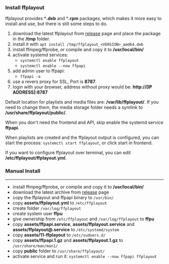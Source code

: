 ### Install ffplayout

ffplayout provides ***.deb** and ***.rpm** packages, which makes it more easy to install and use, but there is still some steps to do.

1. download the latest ffplayout from [release](https://github.com/ffplayout/ffplayout/releases/latest) page and place the package in the **/tmp** folder.
2. install it with `apt install /tmp/ffplayout_<VERSION>_amd64.deb`
3. install ffmpeg/ffprobe, or compile and copy it to **/usr/local/bin/**
4. activate systemd services:
    - `systemctl enable ffplayout`
    - `systemctl enable --now ffpapi`
5. add admin user to ffpapi:
    - `ffpapi -a`
6. use a revers proxy for SSL, Port is **8787**.
7. login with your browser, address without proxy would be: **http://[IP ADDRESS]:8787**

Default location for playlists and media files are: **/var/lib/ffplayout/**. If you need to change them, the media storage folder needs a symlink to **/usr/share/ffplayout/public/**.

When you don't need the frontend and API, skip enable the systemd service **ffpapi**.

When playlists are created and the ffplayout output is configured, you can start the process: `systemctl start ffplayout`, or click start in frontend.

If you want to configure ffplayout over terminal, you can edit **/etc/ffplayout/ffplayout.yml**.

### Manual Install
-----

- install ffmpeg/ffprobe, or compile and copy it to **/usr/local/bin/**
- download the latest archive from [release](https://github.com/ffplayout/ffplayout/releases/latest) page
- copy the ffplayout and ffpapi binary to `/usr/bin/`
- copy **assets/ffplayout.yml** to `/etc/ffplayout`
- create folder `/var/log/ffplayout`
- create system user **ffpu**
- give ownership from `/etc/ffplayout` and `/var/log/ffplayout` to **ffpu**
- copy **assets/ffpapi.service**, **assets/ffplayout.service** and **assets/ffplayout@.service** to `/etc/systemd/system`
- copy **assets/11-ffplayout** to `/etc/sudoers.d/`
- copy **assets/ffpapi.1.gz** and **assets/ffplayout.1.gz** to `/usr/share/man/man1/`
- copy **public** folder to `/usr/share/ffplayout/`
- activate service and run it: `systemctl enable --now ffpapi ffplayout`
